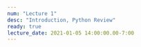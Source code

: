 ```yaml
---
num: "Lecture 1"
desc: "Introduction, Python Review"
ready: true
lecture_date: 2021-01-05 14:00:00.00-7:00
---
```






